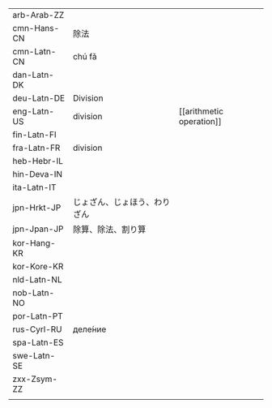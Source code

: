 | | | |
|-|-|-|
| arb-Arab-ZZ |  |  |
| cmn-Hans-CN | 除法 |  |
| cmn-Latn-CN | chú fǎ |  |
| dan-Latn-DK |  |  |
| deu-Latn-DE | Division |  |
| eng-Latn-US | division | [[arithmetic operation]] |
| fin-Latn-FI |  |  |
| fra-Latn-FR | division |  |
| heb-Hebr-IL |  |  |
| hin-Deva-IN |  |  |
| ita-Latn-IT |  |  |
| jpn-Hrkt-JP | じょざん、じょほう、わりざん |  |
| jpn-Jpan-JP | 除算、除法、割り算 |  |
| kor-Hang-KR |  |  |
| kor-Kore-KR |  |  |
| nld-Latn-NL |  |  |
| nob-Latn-NO |  |  |
| por-Latn-PT |  |  |
| rus-Cyrl-RU | деле́ние |  |
| spa-Latn-ES |  |  |
| swe-Latn-SE |  |  |
| zxx-Zsym-ZZ |  |  |
|  |  |  |